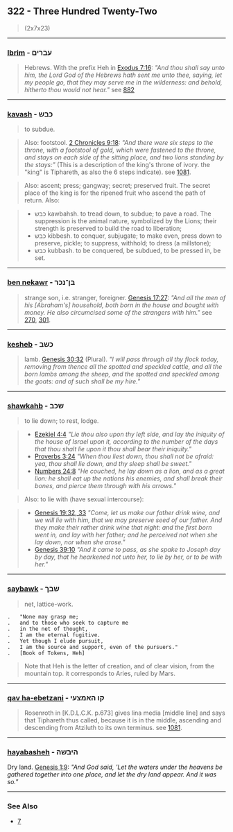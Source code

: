 ## 322 - Three Hundred Twenty-Two
> (2x7x23)

---

### [Ibrim](/keys/OBRIM) - עברים
> Hebrews. With the prefix Heh in [Exodus 7:16](http://biblehub.com/exodus/7-16.htm): *"And thou shall say unto him, the Lord God of the Hebrews hath sent me unto thee, saying, let my people go, that they may serve me in the wilderness: and behold, hitherto thou would not hear."* see [882](882)

---

### [kavash](/keys/KBSh) - כבש
> to subdue.

> Also: footstool. [2 Chronicles 9:18](http://biblehub.com/2_chronicles/9-18.htm): *"And there were six steps to the throne, with a footstool of gold, which were fastened to the throne, and stays on each side of the sitting place, and two lions standing by the stays:"* (This is a description of the king's throne of ivory. the "king" is Tiphareth, as also the 6 steps indicate). see [1081](1081).

> Also: ascent; press; gangway; secret; preserved fruit. The secret place of the king is for the ripened fruit who ascend the path of return. Also:

> - כבש kawbahsh. to tread down, to subdue; to pave a road. The suppression is the animal nature, symbolized by the Lions; their strength is preserved to build the road to liberation;
> - כבש kibbesh. to conquer, subjugate; to make even, press down to preserve, pickle; to suppress, withhold; to dress (a millstone);
> - כבש kubbash. to be conquered, be subdued, to be pressed in, be set.

---

### [ben nekawr](/keys/BN-NKR) - בן־נכר
> strange son, i.e. stranger, foreigner. [Genesis 17:27](http://biblehub.com/genesis/17-27.htm): *"And all the men of his [Abraham's] household, both born in the house and bought with money. He also circumcised some of the strangers with him."* see [270](270), [301](301).

---

### [kesheb](/keys/KShB) - כשב
> lamb. [Genesis 30:32](http://biblehub.com/genesis/30-32.htm) (Plural). *"I will pass through all thy flock today, removing from thence all the spotted and speckled cattle, and all the born lambs among the sheep, and the spotted and speckled among the goats: and of such shall be my hire."*

---

### [shawkahb](/keys/ShKB) - שכב
> to lie down; to rest, lodge.

> - [Ezekiel 4:4](http://biblehub.com/ezekiel/4-4.htm) *"Lie thou also upon thy left side, and lay the iniquity of the house of Israel upon it, according to the number of the days that thou shalt lie upon it thou shall bear their iniquity."*
> - [Proverbs 3:24](http://biblehub.com/proverbs/3-24.htm) *"When thou liest down, thou shall not be afraid: yea, thou shall lie down, and thy sleep shall be sweet."*
> - [Numbers 24:8](http://biblehub.com/numbers/24-8.htm) *"He couched, he lay down as a lion, and as a great lion: he shall eat up the nations his enemies, and shall break their bones, and pierce them through with his arrows."*

> Also: to lie with (have sexual intercourse):

> - [Genesis 19:32, 33](https://www.biblegateway.com/passage/?search=genesis%2019%3A32-33&version=ESV) *"Come, let us make our father drink wine, and we will lie with him, that we may preserve seed of our father. And they make their rather drink wine that night: and the first born went in, and lay with her father; and he perceived not when she lay down, nor when she arose."*
> - [Genesis 39:10](http://biblehub.com/genesis/39-10.htm) *"And it came to pass, as she spake to Joseph day by day, that he hearkened not unto her, to lie by her, or to be with her."*

---

### [saybawk](/keys/ShBK) - שבך
> net, lattice-work.

	.   "None may grasp me;
	.   and to those who seek to capture me
	.   in the net of thought,
	.   I am the eternal fugitive.
	.   Yet though I elude pursuit,
	.   I am the source and support, even of the pursuers."
    .   [Book of Tokens, Heh]

> Note that Heh is the letter of creation, and of clear vision, from the mountain top. it corresponds to Aries, ruled by Mars.

---

### [qav ha-ebetzani](/keys/QV.HAMTzOI) - קו האמצעי
> Rosenroth in [K.D.L.C.K. p.673] gives lina media [middle line] and says that Tiphareth thus called, because it is in the middle, ascending and descending from Atziluth to its own terminus. see [1081](1081).

---

### [hayabasheh](/keys/HIBShH) - היבשה
Dry land. [Genesis 1:9](http://biblehub.com/genesis/1-9.htm): *"And God said, 'Let the waters under the heavens be gathered together into one place, and let the dry land appear. And it was so."*

---

### See Also

- [7](7)
